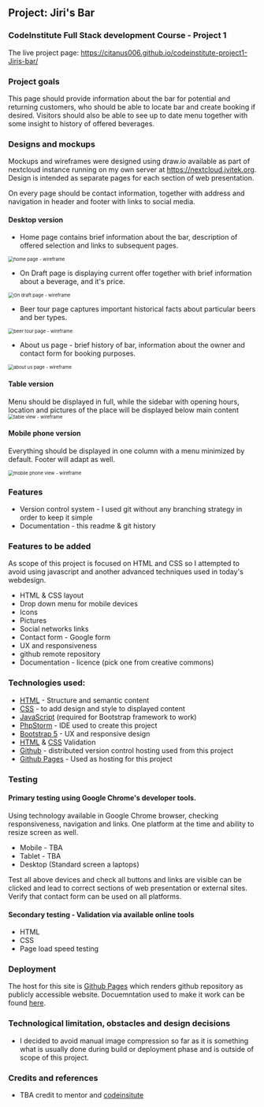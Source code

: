 ## Project: Jiri's Bar

### CodeInstitute Full Stack development Course - Project 1

The live project page: https://citanus006.github.io/codeinstitute-project1-Jiris-bar/

### Project  goals

This page should provide information about the bar for potential and returning customers, who should be able to locate bar and create booking if desired. Visitors should also be able to see up to date menu together with some insight to history of offered beverages.

### Designs and mockups

Mockups and wireframes were designed using draw.io available as part of nextcloud instance running on my own server at https://nextcloud.jvitek.org. Design is intended as separate pages for each section of web presentation. 

On every page should be contact information, together with address and navigation in header and footer with links to social media.  

#### Desktop version

- Home page contains brief information about the bar, description of offered selection and links to subsequent pages. 

<img src="assets/images/wireframes/home-page.png" alt="home page - wireframe" style="zoom: 67%;" />

- On Draft page is displaying current offer together with brief information about a beverage, and it's price.

<img src="assets/images/wireframes/on-draft.png" alt="On draft page - wireframe" style="zoom: 67%;" />

- Beer tour page captures important historical facts about particular beers and ber types.

<img src="assets/images/wireframes/beer-tour.png" alt="beer tour page - wireframe" style="zoom: 67%;" />

- About us page - brief history of bar, information about the owner and contact form for booking purposes. 

<img src="assets/images/wireframes/about-us.png" alt="about us page - wireframe" style="zoom: 67%;" />


#### Table version

Menu should be displayed in full, while the sidebar with opening hours, location and pictures of the place will be displayed below main content  
<img src="assets/images/wireframes/tablet-view.png" alt="table view - wireframe" style="zoom: 67%;" />

#### Mobile phone version

Everything should be displayed in one column with a menu minimized by default. Footer will adapt as well. 

<img src="assets/images/wireframes/mobile-view.png" alt="mobile phone view - wireframe" style="zoom: 67%;" />


### Features
- Version control system - I used git without any branching strategy in order to keep it simple
- Documentation - this readme & git history

### Features to be added
As scope of this project is focused on HTML and CSS so I attempted to avoid using javascript and another advanced techniques used in today's webdesign.
 - HTML & CSS layout
 - Drop down menu for mobile devices 
 - Icons
 - Pictures
 - Social networks links   
 - Contact form - Google form
 - UX and responsiveness
 - github remote repository
 - Documentation - licence (pick one from creative commons)

### Technologies used:
 - [HTML](https://developer.mozilla.org/en-US/docs/Web/Guide/HTML/HTML5) - Structure and semantic content
 - [CSS](https://developer.mozilla.org/en-US/docs/Web/CSS) - to add design and style to displayed content
 - [JavaScript](https://developer.mozilla.org/en-US/docs/Web/JavaScript) (required for Bootstrap framework to work)
 - [PhpStorm](https://www.jetbrains.com/phpstorm/) - IDE used to create this project
 - [Bootstrap 5](https://getbootstrap.com/)  - UX and responsive design  
 - [HTML](https://validator.w3.org/) & [CSS](https://jigsaw.w3.org/css-validator/) Validation
 - [Github](https://www.github.com/) - distributed version control hosting used from this project
 - [Github Pages](https://pages.github.com/) - Used as hosting for this project 
 
### Testing

#### Primary testing using Google Chrome's developer tools.

Using technology available in Google Chrome browser, checking responsiveness, navigation and links. One platform at the time and ability to resize screen as well. 
 - Mobile - TBA
 - Tablet - TBA
 - Desktop (Standard screen a laptops)

Test all above devices and check all buttons and links are visible can be clicked and lead to correct sections of web presentation or external sites. Verify that contact form can be used on all platforms.

#### Secondary testing - Validation via available online tools
 - HTML
 - CSS
 - Page load speed testing

### Deployment
The host for this site is [Github Pages](https://pages.github.com/) which renders github repository as publicly accessible website. Docuemntation used to make it work can be found [here](https://docs.github.com/en/github/working-with-github-pages/configuring-a-publishing-source-for-your-github-pages-site). 

### Technological limitation, obstacles and design decisions
 - I decided to avoid manual image compression so far as it is something what is usually done during build or deployment phase and is outside of scope of this project.
  

### Credits and references
 - TBA credit to mentor and [codeinsitute](https://codeinsitute.net/)